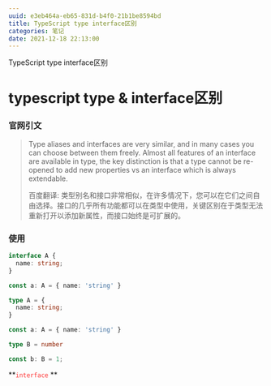 ```yaml
---
uuid: e3eb464a-eb65-831d-b4f0-21b1be8594bd
title: TypeScript type interface区别
categories: 笔记
date: 2021-12-18 22:13:00
---
```

TypeScript type interface区别

# typescript type & interface区别

### 官网引文
> Type aliases and interfaces are very similar, and in many cases you can choose between them freely. Almost all features of an interface are available in type, the key distinction is that a type cannot be re-opened to add new properties vs an interface which is always extendable.
>
> 百度翻译: 类型别名和接口非常相似，在许多情况下，您可以在它们之间自由选择。接口的几乎所有功能都可以在类型中使用，关键区别在于类型无法重新打开以添加新属性，而接口始终是可扩展的。

### 使用

```ts
interface A {
  name: string;
}

const a: A = { name: 'string' }
```

```ts
type A = {
  name: string;
}

const a: A = { name: 'string' }

type B = number

const b: B = 1;
```

**<code style='color: red; opacity: .8'>interface</code> **

